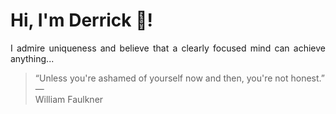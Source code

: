 # Hi, I'm Derrick 👋!
<p align="justify">I admire uniqueness and believe that a clearly focused mind can achieve anything...</p> 
<!-- #quote-start -->
<blockquote>&ldquo;Unless you're ashamed of yourself now and then, you're not honest.&rdquo; &mdash; <footer>William Faulkner</footer></blockquote>
<!-- #quote-end -->
